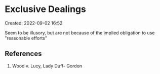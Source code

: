 # Exclusive Dealings
Created: 2022-09-02 16:52

Seem to be illusory, but are not because of the implied obligation to use "reasonable efforts" 


## References

1. Wood v. Lucy, Lady Duff- Gordon